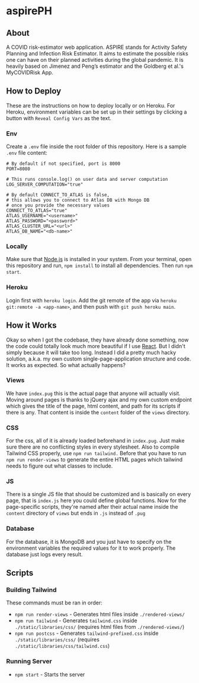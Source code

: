 # aspirePH
## About
A COVID risk-estimator web application. ASPIRE stands for Activity Safety Planning and Infection Risk Estimator. It aims to estimate the possible risks one can have on their planned activities during the global pandemic. It is heavily based on Jimenez and Peng’s estimator and the Goldberg et al.'s MyCOVIDRisk App.

## How to Deploy
These are the instructions on how to deploy locally or on Heroku. For Heroku, environment variables can be set up in their settings by clicking a button with `Reveal Config Vars` as the text.
### Env
Create a `.env` file inside the root folder of this repository. Here is a sample `.env` file content:
```env
# By default if not specified, port is 8000
PORT=8080

# This runs console.log() on user data and server computation
LOG_SERVER_COMPUTATION="true"

# By default CONNECT_TO_ATLAS is false,
# this allows you to connect to Atlas DB with Mongo DB
# once you provide the necessary values
CONNECT_TO_ATLAS="true"
ATLAS_USERNAME="<username>"
ATLAS_PASSWORD="<password>"
ATLAS_CLUSTER_URL="<url>"
ATLAS_DB_NAME="<db-name>"
```
### Locally
Make sure that [Node.js](https://nodejs.org/) is installed in your system. From your terminal, open this repository and run, `npm install` to install all dependencies. Then run `npm start`.

### Heroku
Login first with `heroku login`. Add the git remote of the app via `heroku git:remote -a <app-name>`, and then push with `git push heroku main`.

## How it Works
Okay so when I got the codebase, they have already done something, now the code could totally look much more beautiful if I use [React](https://reactjs.org/). But I didn't simply because it will take too long. Instead I did a pretty much hacky solution, a.k.a. my own custom single-page-application structure and code. It works as expected. So what actually happens? 

### Views
We have `index.pug` this is the actual page that anyone will actually visit. Moving around pages is thanks to jQuery ajax and my own custom endpoint which gives the title of the page, html content, and path for its scripts if there is any.  That content is inside the `content` folder of the `views` directory.

### CSS
For the css, all of it is already loaded beforehand in `index.pug`. Just make sure there are no conflicting styles in every stylesheet. Also to compile Tailwind CSS properly, use `npm run tailwind.` Before that you have to run `npm run render-views` to generate the entire HTML pages which tailwind needs to figure out what classes to include.

### JS
There is a single JS file that should be customized and is basically on every page, that is `index.js` here you could define global functions. Now for the page-specific scripts, they're named after their actual name inside the `content` directory of `views` but ends in `.js` instead of `.pug`

### Database
For the database, it is MongoDB and you just have to specify on the environment variables the required values for it to work properly. The database just logs every result.

## Scripts
### Building Tailwind
These commands must be ran in order:
- `npm run render-views` - Generates html files inside `./rendered-views/`
- `npm run tailwind` - Generates `tailwind.css` inside `./static/libraries/css/` (requires html files from `./rendered-views/`)
- `npm run postcss` - Generates `tailwind-prefixed.css` inside `./static/libraries/css/` (requires `./static/libraries/css/tailwind.css`)

### Running Server
- `npm start` - Starts the server
